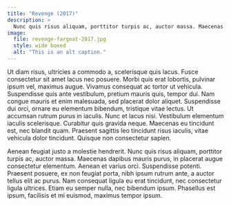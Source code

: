 ```yaml
---
title: "Revenge (2017)"
description: >
  Nunc quis risus aliquam, porttitor turpis ac, auctor massa. Maecenas dapibus mauris purus.
image: 
  file: revenge-fargeat-2017.jpg
  style: wide boxed
  alt: "This is an alt caption."
---
```

Ut diam risus, ultricies a commodo a, scelerisque quis lacus. Fusce consectetur sit amet lacus nec posuere. Morbi quis erat lobortis, pulvinar ipsum vel, maximus augue. Vivamus consequat ac tortor ut vehicula. Suspendisse quis ante vestibulum, pretium mauris quis, tempor dui.<!--more--> Nam congue mauris et enim malesuada, sed placerat dolor aliquet. Suspendisse dui orci, ornare eu elementum bibendum, tristique vitae lectus. Ut accumsan rutrum purus in iaculis. Nunc et lacus nisi. Vestibulum elementum iaculis scelerisque. Curabitur quis gravida neque. Maecenas eu tincidunt est, nec blandit quam. Praesent sagittis leo tincidunt risus iaculis, vitae vehicula dolor tincidunt. Quisque non consectetur sapien.

Aenean feugiat justo a molestie hendrerit. Nunc quis risus aliquam, porttitor turpis ac, auctor massa. Maecenas dapibus mauris purus, in placerat augue consectetur elementum. Aenean et varius orci. Suspendisse potenti. Praesent posuere, ex non feugiat porta, nibh ipsum rutrum ante, a auctor tellus elit ac purus. Nam consequat ligula eu erat tincidunt, nec consectetur ligula ultrices. Etiam eu semper nulla, nec bibendum ipsum. Phasellus est ipsum, facilisis et mi euismod, maximus tempor ipsum.
